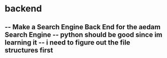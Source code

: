 # backend
-- Make a Search Engine Back End for the aedam Search Engine
-- python should be good since im learning it
-- i need to figure out the file structures first 
--